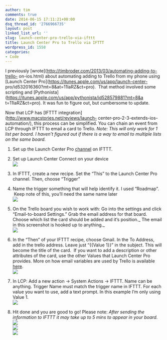 ```yaml
---
author: tim
comments: true
date: 2014-06-15 17:11:21+00:00
dsq_thread_id: '2766966735'
layout: post
linked_list_url: ''
slug: launch-center-pro-trello-via-ifttt
title: Launch Center Pro to Trello via IFTTT
wordpress_id: 1558
categories:
- Code
---
```


I previously [wrote](http://timbroder.com/2013/03/automating-adding-to-trello-
on-ios.html) about automating adding to Trello from my phone using [Launch
Center Pro](https://itunes.apple.com/us/app/launch-center-
pro/id532016360?mt=8&at=11laRZ&ct=pro).  That method involved some scripting
and [Pythonista](https://itunes.apple.com/us/app/pythonista/id528579881?mt=8&a
t=11laRZ&ct=pro). It was fun to figure out, but cumbersome to update.

Now that LCP has [IFTTT integration](http://www.macstories.net/reviews/launch-
center-pro-2-3-extends-ios-automation/), this process can be simplified. You
can chain an event from LCP through IFTTT to email a card to Trello. _Note:
This will only work for 1 list per board. I haven’t figured out if there is a
way to email to multiple lists on the same board._

  1. Set up the Launch Center Pro [channel](https://ifttt.com/launch_center) on IFTTT.
  2. Set up Launch Center Connect on your device  
![](https://farm4.staticflickr.com/3893/14417105171_dc5bd5d78a_z_d.jpg)

  3. In IFTTT, create a new recipe. Set the “This” to the Launch Center Pro channel. Then, choose “Trigger”
  4. Name the trigger something that will help identify it. I used “Roadmap”.  Keep note of this, you’ll need the same name later  
![](https://farm4.staticflickr.com/3921/14427559984_5b527ef1fe_m_d.jpg)

  5. On the Trello board you wish to work with: Go into the settings and click “Email-to-board Settings.” Grab the email address for that board. Choose which list the card should be added and it’s position._ The email in this screenshot is hooked up to anything._  
![](https://farm4.staticflickr.com/3881/14427446122_587019f3fe_z_d.jpg)

  6. In the “Then” of your IFTTT recipe, choose Gmail. In the To Address, add in the trello address. Leave just “{{Value 1}}” in the subject. This will become the title of the card.  If you want to add a description or other attributes of the card, use the other Values that Launch Center Pro provides. More on how email variables are used by Trello is available [here](http://blog.trello.com/create-cards-via-email/).  
![](https://farm6.staticflickr.com/5073/14425422041_9acc965248_z_d.jpg)

  7. In LCP: Add a new action -&gt; System Actions -&gt; IFTTT. Name can be anything. Trigger Name must match the trigger name in IFTTT. For each value you want to use, add a text prompt. In this example I’m only using Value 1.  
![](https://farm6.staticflickr.com/5537/14427367292_6f2249df85_z_d.jpg)

  8. Hit done and you are good to go! Please note: _After sending the information to IFTTT it may take up to 5 mins to appear in your board._  
![](https://farm4.staticflickr.com/3879/14233796739_efd5e6b108_z_d.jpg)  
![](https://farm6.staticflickr.com/5238/14420441225_452eec6f4d_z_d.jpg)  
![](https://farm4.staticflickr.com/3887/14428758365_d2df4fc207_m_d.jpg)

